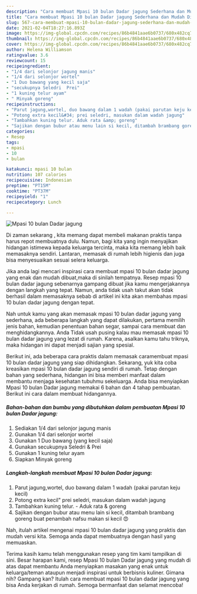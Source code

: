 ```yaml
---
description: "Cara membuat Mpasi 10 bulan Dadar jagung Sederhana dan Mudah Dibuat"
title: "Cara membuat Mpasi 10 bulan Dadar jagung Sederhana dan Mudah Dibuat"
slug: 567-cara-membuat-mpasi-10-bulan-dadar-jagung-sederhana-dan-mudah-dibuat
date: 2021-02-04T18:27:16.893Z
image: https://img-global.cpcdn.com/recipes/86b4841aae6b0737/680x482cq70/mpasi-10-bulan-dadar-jagung-foto-resep-utama.jpg
thumbnail: https://img-global.cpcdn.com/recipes/86b4841aae6b0737/680x482cq70/mpasi-10-bulan-dadar-jagung-foto-resep-utama.jpg
cover: https://img-global.cpcdn.com/recipes/86b4841aae6b0737/680x482cq70/mpasi-10-bulan-dadar-jagung-foto-resep-utama.jpg
author: Helena Williamson
ratingvalue: 3.6
reviewcount: 15
recipeingredient:
- "1/4 dari selonjor jagung manis"
- "1/4 dari selonjor wortel"
- "1 Duo bawang yang kecil saja"
- "secukupnya Seledri  Prei"
- "1 kuning telur ayam"
- " Minyak goreng"
recipeinstructions:
- "Parut jagung,wortel, duo bawang dalam 1 wadah (pakai parutan keju kecil)"
- "Potong extra kecil&#34; prei seledri, masukan dalam wadah jagung"
- "Tambahkan kuning telur. Aduk rata &amp; goreng"
- "Sajikan dengan bubur atau menu lain si kecil, ditambah brambang goreng buat penambah nafsu makan si kecil 😍"
categories:
- Resep
tags:
- mpasi
- 10
- bulan

katakunci: mpasi 10 bulan 
nutrition: 107 calories
recipecuisine: Indonesian
preptime: "PT15M"
cooktime: "PT37M"
recipeyield: "1"
recipecategory: Lunch

---
```



![Mpasi 10 bulan Dadar jagung](https://img-global.cpcdn.com/recipes/86b4841aae6b0737/680x482cq70/mpasi-10-bulan-dadar-jagung-foto-resep-utama.jpg)

Di zaman  sekarang , kita memang dapat membeli makanan praktis tanpa harus repot membuatnya dulu. Namun, bagi kita yang ingin menyajikan hidangan istimewa kepada keluarga tercinta, maka kita memang lebih baik memasaknya sendiri. Lantaran, memasak di rumah lebih higienis dan juga bisa menyesuaikan sesuai selera keluarga.

Jika anda lagi mencari inspirasi cara membuat mpasi 10 bulan dadar jagung yang enak dan mudah dibuat,maka di sinilah tempatnya. Resep mpasi 10 bulan dadar jagung  sebenarnya gampang dibuat jika kamu mengerjakannya dengan langkah yang tepat. Namun, anda tidak usah takut akan tidak berhasil dalam memasaknya 
sebab di artikel ini kita akan membahas mpasi 10 bulan dadar jagung dengan tepat.  



Nah untuk kamu yang akan memasak mpasi 10 bulan dadar jagung yang sederhana, ada beberapa langkah yang dapat dilakukan, pertama memilih jenis bahan, kemudian penentuan bahan segar, sampai cara membuat dan menghidangkannya. Anda Tidak usah pusing kalau mau memasak mpasi 10 bulan dadar jagung yang lezat di rumah. Karena, asalkan kamu  tahu triknya, maka hidangan ini dapat menjadi sajian yang spesial.

Berikut ini, ada beberapa cara praktis  dalam memasak caramembuat mpasi 10 bulan dadar jagung yang siap dihidangkan. Sekarang, yuk kita coba kreasikan mpasi 10 bulan dadar jagung sendiri di rumah. Tetap dengan bahan yang sederhana, hidangan ini bisa memberi manfaat dalam membantu menjaga kesehatan tubuhmu sekeluarga. Anda bisa menyiapkan Mpasi 10 bulan Dadar jagung memakai 6 bahan dan 4 tahap pembuatan. Berikut ini cara dalam membuat hidangannya.

<!--inarticleads1-->

##### Bahan-bahan dan bumbu yang dibutuhkan dalam pembuatan Mpasi 10 bulan Dadar jagung:

1. Sediakan 1/4 dari selonjor jagung manis
1. Gunakan 1/4 dari selonjor wortel
1. Gunakan 1 Duo bawang (yang kecil saja)
1. Gunakan secukupnya Seledri &amp; Prei
1. Gunakan 1 kuning telur ayam
1. Siapkan  Minyak goreng




<!--inarticleads2-->

##### Langkah-langkah membuat Mpasi 10 bulan Dadar jagung:

1. Parut jagung,wortel, duo bawang dalam 1 wadah (pakai parutan keju kecil)
1. Potong extra kecil&#34; prei seledri, masukan dalam wadah jagung
1. Tambahkan kuning telur. - Aduk rata &amp; goreng
1. Sajikan dengan bubur atau menu lain si kecil, ditambah brambang goreng buat penambah nafsu makan si kecil 😍




Nah, itulah artikel mengenai  mpasi 10 bulan dadar jagung  yang praktis dan mudah versi kita. Semoga anda dapat membuatnya dengan hasil yang memuaskan. 

Terima kasih kamu telah menggunakan resep yang tim kami tampilkan di sini. Besar harapan kami, resep  Mpasi 10 bulan Dadar jagung yang mudah di atas dapat membantu Anda menyiapkan masakan yang enak untuk keluarga/teman ataupun menjadi inspirasi untuk berbisnis kuliner. Gimana nih? Gampang kan? Itulah cara membuat mpasi 10 bulan dadar jagung yang bisa Anda kerjakan di rumah. Semoga bermanfaat dan selamat mencoba!

